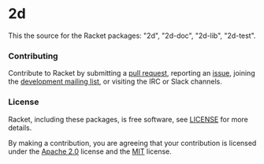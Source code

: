 # 2d

This the source for the Racket packages: "2d", "2d-doc", "2d-lib", "2d-test".

### Contributing

Contribute to Racket by submitting a [pull request], reporting an
[issue], joining the [development mailing list], or visiting the
IRC or Slack channels.

### License

Racket, including these packages, is free software, see [LICENSE]
for more details.

By making a contribution, you are agreeing that your contribution
is licensed under the [Apache 2.0] license and the [MIT] license.

[MIT]: https://github.com/racket/racket/blob/master/racket/src/LICENSE-MIT.txt
[Apache 2.0]: https://www.apache.org/licenses/LICENSE-2.0.txt
[pull request]: https://github.com/racket/2d/pulls
[issue]: https://github.com/racket/2d/issues
[development mailing list]: https://lists.racket-lang.org
[LICENSE]: LICENSE

